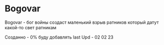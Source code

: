 # Bogovar
Bogovar - бог войны 
создаст маленький взрыв ратников который датут какой-то свет ратникам  



Созданно - 0%
буду добавлять 
last Upd - 02 02 23
